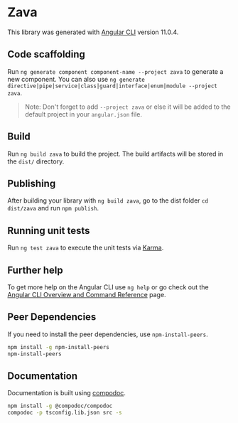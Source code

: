# Zava

This library was generated with [Angular CLI](https://github.com/angular/angular-cli) version 11.0.4.

## Code scaffolding

Run `ng generate component component-name --project zava` to generate a new component. You can also use `ng generate directive|pipe|service|class|guard|interface|enum|module --project zava`.
> Note: Don't forget to add `--project zava` or else it will be added to the default project in your `angular.json` file. 

## Build

Run `ng build zava` to build the project. The build artifacts will be stored in the `dist/` directory.

## Publishing

After building your library with `ng build zava`, go to the dist folder `cd dist/zava` and run `npm publish`.

## Running unit tests

Run `ng test zava` to execute the unit tests via [Karma](https://karma-runner.github.io).

## Further help

To get more help on the Angular CLI use `ng help` or go check out the [Angular CLI Overview and Command Reference](https://angular.io/cli) page.

## Peer Dependencies

If you need to install the peer dependencies, use `npm-install-peers`.

```bash
npm install -g npm-install-peers
npm-install-peers
```

## Documentation

Documentation is built using [compodoc](https://compodoc.app/).

```bash
npm install -g @compodoc/compodoc
compodoc -p tsconfig.lib.json src -s
```

